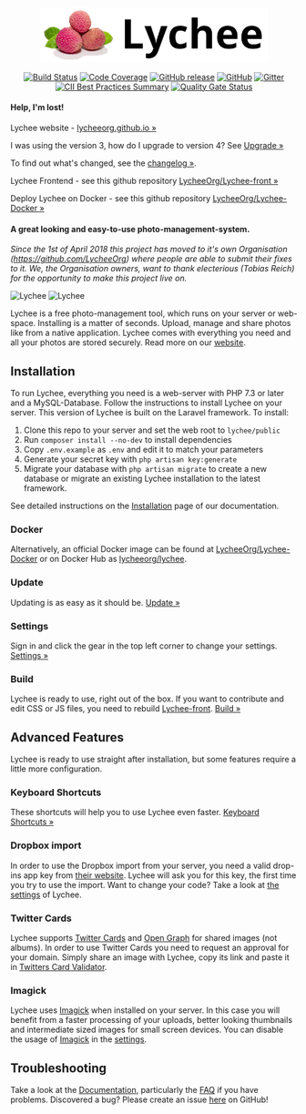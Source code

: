 <p align="center"><img src="https://raw.githubusercontent.com/LycheeOrg/Lychee/master/Banner.png" width="400px" alt="@LycheeOrg"></p>

<p align="center">
<a href="https://travis-ci.com/LycheeOrg/Lychee"><img src="https://travis-ci.com/LycheeOrg/Lychee.svg?branch=master" alt="Build Status"></a>
<a href="https://codecov.io/gh/LycheeOrg/Lychee"><img src="https://codecov.io/gh/LycheeOrg/Lychee/branch/master/graph/badge.svg" alt="Code Coverage"></a>
<a href="https://github.com/LycheeOrg/Lychee/releases"><img alt="GitHub release" src="https://img.shields.io/github/release-pre/LycheeOrg/Lychee.svg"></a>
<a href="https://github.com/LycheeOrg/Lychee/blob/master/LICENSE"><img alt="GitHub" src="https://img.shields.io/github/license/LycheeOrg/Lychee.svg"></a>
<a href="https://gitter.im/LycheeOrg/Lobby"><img src="https://img.shields.io/gitter/room/LycheeOrg/Lobby.svg?logo=gitter" alt="Gitter"></a>
<a href="https://bestpractices.coreinfrastructure.org/projects/2855"><img alt="CII Best Practices Summary" src="https://img.shields.io/cii/summary/2855.svg"></a>
<a href="https://sonarcloud.io/dashboard?id=LycheeOrg_Lychee-Laravel"><img alt="Quality Gate Status" src="https://sonarcloud.io/api/project_badges/measure?project=LycheeOrg_Lychee-Laravel&metric=alert_status"></a>
</p>

#### Help, I'm lost!

Lychee website - [lycheeorg.github.io &#187;](https://lycheeorg.github.io/)

I was using the version 3, how do I upgrade to version 4? See [Upgrade &#187;](https://lycheeorg.github.io/docs/upgrade.html)

To find out what's changed, see the [changelog &#187;](https://lycheeorg.github.io/docs/releases.html).

Lychee Frontend - see this github repository [LycheeOrg/Lychee-front &#187;](https://github.com/LycheeOrg/Lychee-front)

Deploy Lychee on Docker - see this github repository [LycheeOrg/Lychee-Docker &#187;](https://github.com/LycheeOrg/Lychee-Docker)

#### A great looking and easy-to-use photo-management-system.

_Since the 1st of April 2018 this project has moved to it's own Organisation (https://github.com/LycheeOrg) where people are able to submit their fixes to it. We, the Organisation owners, want to thank electerious (Tobias Reich) for the opportunity to make this project live on._

![Lychee](https://camo.githubusercontent.com/b9010f02c634219795950e034f511f4cf4af5c60/68747470733a2f2f732e656c6563746572696f75732e636f6d2f696d616765732f6c79636865652f312e6a706567)
![Lychee](https://camo.githubusercontent.com/5484591f0b15b6ba27d4845b292cc5d3a988b3b9/68747470733a2f2f732e656c6563746572696f75732e636f6d2f696d616765732f6c79636865652f322e6a706567)

Lychee is a free photo-management tool, which runs on your server or web-space. Installing is a matter of seconds. Upload, manage and share photos like from a native application. Lychee comes with everything you need and all your photos are stored securely. Read more on our [website](https://LycheeOrg.github.io).

## Installation

To run Lychee, everything you need is a web-server with PHP 7.3 or later and a MySQL-Database. Follow the instructions to install Lychee on your server. This version of Lychee is built on the Laravel framework. To install:

1. Clone this repo to your server and set the web root to `lychee/public`
2. Run `composer install --no-dev` to install dependencies
3. Copy `.env.example` as `.env` and edit it to match your parameters
4. Generate your secret key with `php artisan key:generate`
5. Migrate your database with `php artisan migrate` to create a new database or migrate an existing Lychee installation to the latest framework.

See detailed instructions on the [Installation](https://lycheeorg.github.io/docs/installation.html) page of our documentation.

### Docker

Alternatively, an official Docker image can be found at [LycheeOrg/Lychee-Docker](https://github.com/LycheeOrg/Lychee-Docker) or on Docker Hub as [lycheeorg/lychee](https://hub.docker.com/r/lycheeorg/lychee).

### Update

Updating is as easy as it should be. [Update &#187;](https://lycheeorg.github.io/docs/update.html)

### Settings

Sign in and click the gear in the top left corner to change your settings. [Settings &#187;][1]

### Build

Lychee is ready to use, right out of the box. If you want to contribute and edit CSS or JS files, you need to rebuild [Lychee-front](https://github.com/LycheeOrg/Lychee-front). [Build &#187;](https://lycheeorg.github.io/docs/node.html)

## Advanced Features

Lychee is ready to use straight after installation, but some features require a little more configuration.

### Keyboard Shortcuts

These shortcuts will help you to use Lychee even faster. [Keyboard Shortcuts &#187;](https://lycheeorg.github.io/docs/keyboard.html)

### Dropbox import

In order to use the Dropbox import from your server, you need a valid drop-ins app key from [their website](https://www.dropbox.com/developers/apps/create). Lychee will ask you for this key, the first time you try to use the import. Want to change your code? Take a look at [the settings][1] of Lychee.

### Twitter Cards

Lychee supports [Twitter Cards](https://dev.twitter.com/docs/cards) and [Open Graph](http://opengraphprotocol.org) for shared images (not albums). In order to use Twitter Cards you need to request an approval for your domain. Simply share an image with Lychee, copy its link and paste it in [Twitters Card Validator](https://dev.twitter.com/docs/cards/validation/validator).

### Imagick

Lychee uses [Imagick](https://www.imagemagick.org) when installed on your server. In this case you will benefit from a faster processing of your uploads, better looking thumbnails and intermediate sized images for small screen devices. You can disable the usage of [Imagick](https://www.imagemagick.org) in the [settings][1].

## Troubleshooting

Take a look at the [Documentation](https://lycheeorg.github.io/docs/), particularly the [FAQ](https://lycheeorg.github.io/docs/faq.html) if you have problems. Discovered a bug? Please create an issue [here](https://github.com/LycheeOrg/Lychee/issues) on GitHub!

[1]: https://lycheeorg.github.io/docs/settings.html
